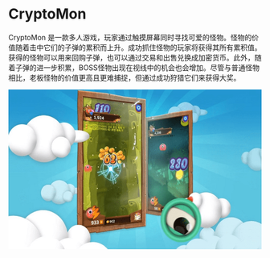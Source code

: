 # CryptoMon

CryptoMon 是一款多人游戏，玩家通过触摸屏幕同时寻找可爱的怪物。怪物的价值随着击中它们的子弹的累积而上升。成功抓住怪物的玩家将获得其所有累积值。获得的怪物可以用来回购子弹，也可以通过交易和出售兑换成加密货币。此外，随着子弹的进一步积累，BOSS怪物出现在视线中的机会也会增加。尽管与普通怪物相比，老板怪物的价值更高且更难捕捉，但通过成功狩猎它们来获得大奖。

![cryptomon-dapp-games-eth-image2_0b70bc8d2fc99063b665adeefd87b4cd](cryptomon-dapp-games-eth-image2_0b70bc8d2fc99063b665adeefd87b4cd.png)
